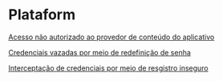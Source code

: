 # Plataform

[Acesso não autorizado ao provedor de conteúdo do aplicativo](Plataform/Acesso_não_autorizado_ao_provedor_de_conteúdo_do_aplicativo.md)

[Credenciais vazadas por meio de redefinição de senha](Plataform/Credenciais_vazadas_por_meio_de_redefinição_de_senha.md)

[Interceptação de credenciais por meio de resgistro inseguro](Plataform/Interceptação_de_credenciais_por_meio_de_resgistro_inseguro.md)
